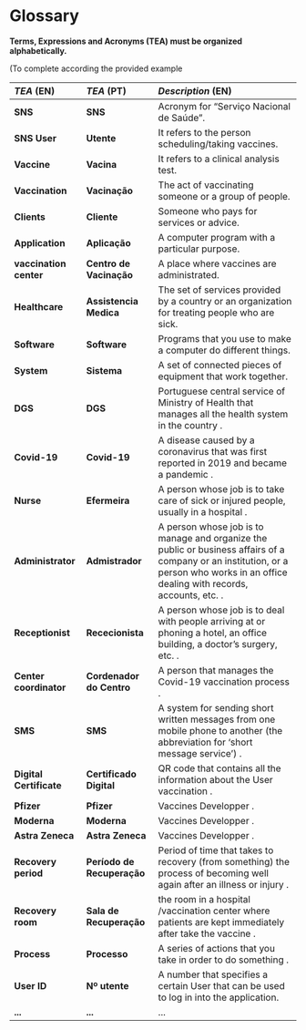 # Glossary

**Terms, Expressions and Acronyms (TEA) must be organized alphabetically.**

(To complete according the provided example

| **_TEA_** (EN)         | **_TEA_** (PT)        | **_Description_** (EN)                                                                                                                                                                 |                                       
|:-----------------------|:----------------------|:---------------------------------------------------------------------------------------------------------------------------------------------------------------------------------------|
| **SNS**                | **SNS**               | Acronym for “Serviço Nacional de Saúde”.                                                                                                                                               |
| **SNS User**           | **Utente**            | It refers to the person scheduling/taking vaccines.                                                                                                                                    |
| **Vaccine**            | **Vacina**            | It refers to a clinical analysis test.                                                                                                                                                 |
| **Vaccination**        | **Vacinação**         | The act of vaccinating someone or a group of people.                                                                                                                                   |
| **Clients**            | **Cliente**           | Someone who pays for services or advice.                                                                                                                                               |
| **Application**        | **Aplicação**         | A computer program with a particular purpose.                                                                                                                                          |
| **vaccination center** | **Centro de Vacinação** | A place where vaccines are administrated.                                                                                                                                              |
| **Healthcare**         | **Assistencia Medica** | The set of services provided by a country or an organization for treating people who are sick.                                                                                         |
| **Software**           |**Software**| Programs that you use to make a computer do different things.                                                                                                                          |
| **System**             |**Sistema**| A set of connected pieces of equipment that work together.                                                                                                                             |
| **DGS**                |**DGS**| Portuguese central service of Ministry of Health that manages all the health system in the country     .                                                                               |
| **Covid-19**           |**Covid-19**| A disease caused by a coronavirus that was first reported in 2019 and became a pandemic  .                                                                                             |
| **Nurse**              |**Efermeira**| A person whose job is to take care of sick or injured people, usually in a hospital   .                                                                                                |
| **Administrator**      |**Admistrador**| A person whose job is to manage and organize the public or business affairs of a company or an institution, or a person who works in an office dealing with records, accounts, etc.   .|
| **Receptionist**       |**Rececionista**| A person whose job is to deal with people arriving at or phoning a hotel, an office building, a doctor’s surgery, etc.  .                                                              |
| **Center coordinator** |**Cordenador do Centro**| A person that manages the Covid-19 vaccination process  .                                                                                                                              |
| **SMS**                |**SMS**| A system for sending short written messages from one mobile phone to another (the abbreviation for ‘short message service’)    .                                                       |
| **Digital Certificate**|**Certificado Digital**| QR code that contains all the information about the User vaccination   .                                                                                                               |
| **Pfizer**             |**Pfizer**| Vaccines Developper    .                                                                                                                                                               |
| **Moderna**            |**Moderna**| Vaccines Developper     .                                                                                                                                                              |
| **Astra Zeneca**       |**Astra Zeneca**| Vaccines Developper   .                                                                                                                                                                |
| **Recovery period**    |**Período de Recuperação**| Period of time that takes to recovery (from something) the process of becoming well again after an illness or injury      .                                                            |
| **Recovery room**      | **Sala de Recuperação**  | the room in a hospital /vaccination center where patients are kept immediately after take the vaccine    .                                                                             |
| **Process**            | **Processo**             | A series of actions that you take in order to do something .                                                                                                                           |
| **User ID**            | **Nº utente**            | A number that specifies a certain User that can be used to log in into the application.                                                                                                |
| **...**                | **...**                  | ...                                                                                                                                                                                    |
